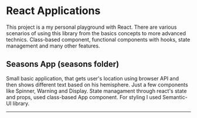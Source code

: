 # React Applications

This project is a my personal playground with React. There are various scenarios of using this library from the basics concepts to more advanced technics. Class-based component, functional components with hooks, state management and many other features.

## Seasons App (seasons folder)

Small basic application, that gets user's location using browser API and then shows different text based on his hemisphere. Just a few components like Spinner, Warning and Display. State managament through react's state and props, used class-based App component. For styling I used Semantic-UI library.

---
